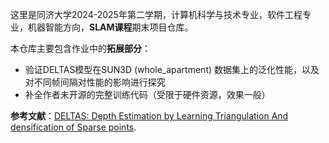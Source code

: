 这里是同济大学2024-2025年第二学期，计算机科学与技术专业，软件工程专业，机器智能方向，**SLAM课程**期末项目仓库。

本仓库主要包含作业中的**拓展部分**：

- 验证DELTAS模型在SUN3D (whole_apartment) 数据集上的泛化性能，以及对不同帧间隔对性能的影响进行探究
- 补全作者未开源的完整训练代码（受限于硬件资源，效果一般）

**参考文献**：[DELTAS: Depth Estimation by Learning Triangulation And densification of Sparse points](https://arxiv.org/abs/2003.08933).

